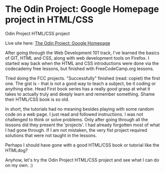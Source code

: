 # The Odin Project: Google Homepage project in HTML/CSS
Odin Project HTML/CSS project

Live site here: [The Odin Project: Google Homepage](https://ikass.github.io/google-homepage/)

After going through the Web Development 101 track, I've learned the basics of GIT, HTML and CSS, along with web development tools on Firefox. I started way back when the HTML and CSS introductions were done via the codecademy free lessons, but finished with FreeCodeCamp.org lessons.

Tried doing the FCC projects. "Successfully" finished (read: copiet) the first one. The gist is - that is not a good way to teach a subject, be it coding or anything else. Head First book series has a really good grasp at what it takes to actually truly and deeply learn and remember something. Shame their HTML/CSS book is so old.

In short, the tutorials had no meaning besides playing with some random code on a web page. I just read and followed instructions. I was not challenged to think or solve problems. Only after going through all the lessons did they present the 'projects'. I had already forgotten most of what I had gone through. If I am not mistaken, the very fist project required solutions that were not taught in the lessons.

Perhaps I should have gone with a good HTML/CSS book or tutorial like the HTMLdog?

Anyhow, let's try the Odin Project HTML/CSS project and see what I can do on my own. :)
